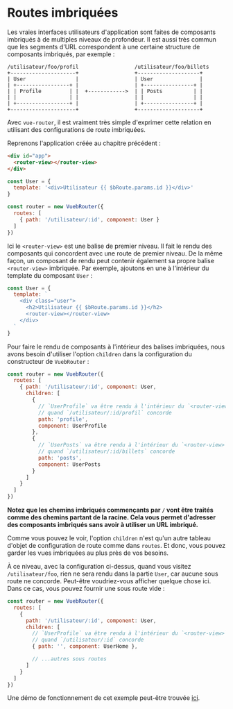 # Routes imbriquées

Les vraies interfaces utilisateurs d'application sont faites de composants imbriqués à de multiples niveaux de profondeur. Il est aussi très commun que les segments d'URL correspondent à une certaine structure de composants imbriqués, par exemple :

```
/utilisateur/foo/profil                  /utilisateur/foo/billets
+---------------------+                  +--------------------+
| User                |                  | User               |
| +-----------------+ |                  | +----------------+ |
| | Profile         | |  +------------>  | | Posts          | |
| |                 | |                  | |                | |
| +-----------------+ |                  | +----------------+ |
+---------------------+                  +--------------------+
```

Avec `vue-router`, il est vraiment très simple d'exprimer cette relation en utilisant des configurations de route imbriquées.

Reprenons l'application créée au chapitre précédent :

``` html
<div id="app">
  <router-view></router-view>
</div>
```

``` js
const User = {
  template: '<div>Utilisateur {{ $bRoute.params.id }}</div>'
}

const router = new VuebRouter({
  routes: [
    { path: '/utilisateur/:id', component: User }
  ]
})
```

Ici le `<router-view>` est une balise de premier niveau. Il fait le rendu des composants qui concordent avec une route de premier niveau. De la même façon, un composant de rendu peut contenir également sa propre balise `<router-view>` imbriquée. Par exemple, ajoutons en une à l'intérieur du template du composant `User` :

``` js
const User = {
  template: `
    <div class="user">
      <h2>Utilisateur {{ $bRoute.params.id }}</h2>
      <router-view></router-view>
    </div>
  `
}
```

Pour faire le rendu de composants à l'intérieur des balises imbriquées, nous avons besoin d'utiliser l'option `children` dans la configuration du constructeur de `VuebRouter` :

``` js
const router = new VuebRouter({
  routes: [
    { path: '/utilisateur/:id', component: User,
      children: [
        {
          // `UserProfile` va être rendu à l'intérieur du `<router-view>` de `User`
          // quand `/utilisateur/:id/profil` concorde
          path: 'profile',
          component: UserProfile
        },
        {
          // `UserPosts` va être rendu à l'intérieur du `<router-view>` de `User`
          // quand `/utilisateur/:id/billets` concorde
          path: 'posts',
          component: UserPosts
        }
      ]
    }
  ]
})
```

**Notez que les chemins imbriqués commençants par `/` vont être traités comme des chemins partant de la racine. Cela vous permet d'adresser des composants imbriqués sans avoir à utiliser un URL imbriqué.**

Comme vous pouvez le voir, l'option `children` n'est qu'un autre tableau d'objet de configuration de route comme dans `routes`. Et donc, vous pouvez garder les vues imbriquées au plus près de vos besoins.

À ce niveau, avec la configuration ci-dessus, quand vous visitez `/utilisateur/foo`, rien ne sera rendu dans la partie `User`, car aucune sous route ne concorde. Peut-être voudriez-vous afficher quelque chose ici. Dans ce cas, vous pouvez fournir une sous route vide :

``` js
const router = new VuebRouter({
  routes: [
    {
      path: '/utilisateur/:id', component: User,
      children: [
        // `UserProfile` va être rendu à l'intérieur du `<router-view>` de `User`
        // quand `/utilisateur/:id` concorde
        { path: '', component: UserHome },

        // ...autres sous routes
      ]
    }
  ]
})
```

Une démo de fonctionnement de cet exemple peut-être trouvée [ici](https://jsfiddle.net/yyx990803/L7hscd8h/).
